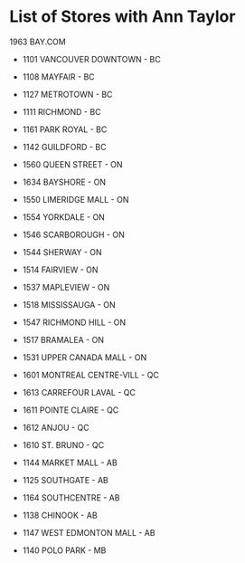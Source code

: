 # List of Stores with Ann Taylor

1963 BAY.COM

- 1101 VANCOUVER DOWNTOWN - BC
- 1108 MAYFAIR - BC
- 1127 METROTOWN - BC
- 1111 RICHMOND - BC
- 1161 PARK ROYAL - BC
- 1142 GUILDFORD - BC

- 1560 QUEEN STREET - ON
- 1634 BAYSHORE - ON
- 1550 LIMERIDGE MALL - ON
- 1554 YORKDALE - ON
- 1546 SCARBOROUGH - ON
- 1544 SHERWAY - ON
- 1514 FAIRVIEW - ON
- 1537 MAPLEVIEW - ON
- 1518 MISSISSAUGA - ON
- 1547 RICHMOND HILL - ON
- 1517 BRAMALEA - ON
- 1531 UPPER CANADA MALL - ON

- 1601 MONTREAL CENTRE-VILL - QC
- 1613 CARREFOUR LAVAL - QC
- 1611 POINTE CLAIRE - QC
- 1612 ANJOU - QC
- 1610 ST. BRUNO - QC

- 1144 MARKET MALL - AB
- 1125 SOUTHGATE - AB
- 1164 SOUTHCENTRE - AB
- 1138 CHINOOK - AB
- 1147 WEST EDMONTON MALL - AB

- 1140 POLO PARK - MB

